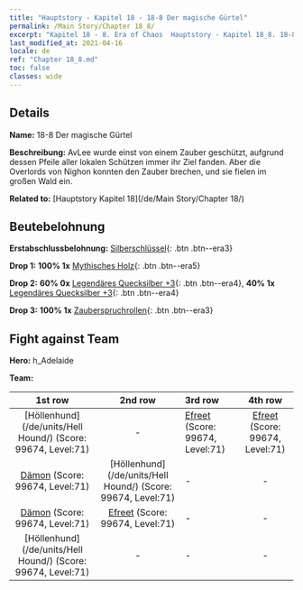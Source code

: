 ```yaml
---
title: "Hauptstory - Kapitel 18 - 18-8 Der magische Gürtel"
permalink: /Main Story/Chapter 18_8/
excerpt: "Kapitel 18 - 8. Era of Chaos  Hauptstory - Kapitel 18_8. 18-8 Der magische Gürtel"
last_modified_at: 2021-04-16
locale: de
ref: "Chapter 18_8.md"
toc: false
classes: wide
---
```


## Details

 **Name:** 18-8 Der magische Gürtel

 **Beschreibung:** AvLee wurde einst von einem Zauber geschützt, aufgrund dessen Pfeile aller lokalen Schützen immer ihr Ziel fanden. Aber die Overlords von Nighon konnten den Zauber brechen, und sie fielen im großen Wald ein.

 **Related to:** [Hauptstory Kapitel 18](/de/Main Story/Chapter 18/)

## Beutebelohnung

 **Erstabschlussbelohnung:** [Silberschlüssel](/de/Items/con_693/){: .btn .btn--era3}

 **Drop 1:** **100% 1x** [Mythisches Holz](/de/Items/mat_62/){: .btn .btn--era5}

 **Drop 2:** **60% 0x** [Legendäres Quecksilber +3](/de/Items/mat_56/){: .btn .btn--era4}, **40% 1x** [Legendäres Quecksilber +3](/de/Items/mat_56/){: .btn .btn--era4}

 **Drop 3:** **100% 1x** [Zauberspruchrollen](/de/Items/con_694/){: .btn .btn--era3}


## Fight against Team
 **Hero:** h_Adelaide

 **Team:**


  | 1st row | 2nd row | 3rd row | 4th row |
  |:----:|:----:|:----|:----:|
  | [Höllenhund](/de/units/Hell Hound/) (Score: 99674, Level:71)  | - | [Efreet](/de/units/Efreeti/) (Score: 99674, Level:71)  | [Efreet](/de/units/Efreeti/) (Score: 99674, Level:71)  |
  | [Dämon](/de/units/Demon/) (Score: 99674, Level:71)  | [Höllenhund](/de/units/Hell Hound/) (Score: 99674, Level:71)  | - | - |
  | [Dämon](/de/units/Demon/) (Score: 99674, Level:71)  | [Efreet](/de/units/Efreeti/) (Score: 99674, Level:71)  | - | - |
  | [Höllenhund](/de/units/Hell Hound/) (Score: 99674, Level:71)  | - | - | - |



